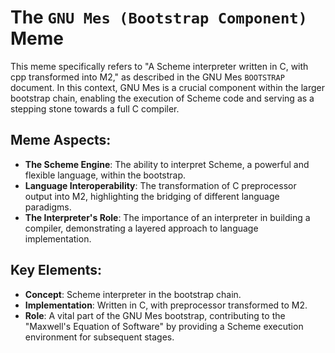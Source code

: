 # The `GNU Mes (Bootstrap Component)` Meme

This meme specifically refers to "A Scheme interpreter written in C, with cpp transformed into M2," as described in the GNU Mes `BOOTSTRAP` document. In this context, GNU Mes is a crucial component within the larger bootstrap chain, enabling the execution of Scheme code and serving as a stepping stone towards a full C compiler.

## Meme Aspects:
- **The Scheme Engine**: The ability to interpret Scheme, a powerful and flexible language, within the bootstrap.
- **Language Interoperability**: The transformation of C preprocessor output into M2, highlighting the bridging of different language paradigms.
- **The Interpreter's Role**: The importance of an interpreter in building a compiler, demonstrating a layered approach to language implementation.

## Key Elements:
- **Concept**: Scheme interpreter in the bootstrap chain.
- **Implementation**: Written in C, with preprocessor transformed to M2.
- **Role**: A vital part of the GNU Mes bootstrap, contributing to the "Maxwell's Equation of Software" by providing a Scheme execution environment for subsequent stages.
